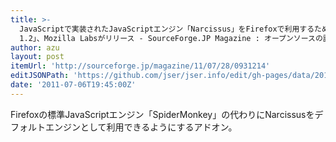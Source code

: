 ```yaml
---
title: >-
  JavaScriptで実装されたJavaScriptエンジン「Narcissus」をFirefoxで利用するためのアドオン「Zaphod
  1.2」、Mozilla Labsがリリース - SourceForge.JP Magazine : オープンソースの話題満載
author: azu
layout: post
itemUrl: 'http://sourceforge.jp/magazine/11/07/28/0931214'
editJSONPath: 'https://github.com/jser/jser.info/edit/gh-pages/data/2011/07/index.json'
date: '2011-07-06T19:45:00Z'
---
```

Firefoxの標準JavaScriptエンジン「SpiderMonkey」の代わりにNarcissusをデフォルトエンジンとして利用できるようにするアドオン。
